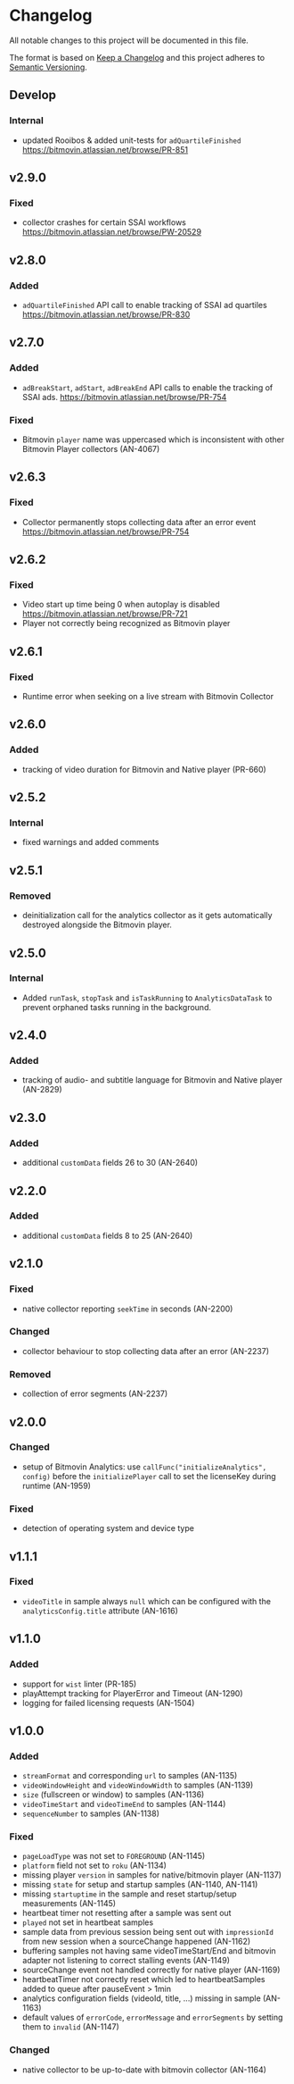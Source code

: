 # Changelog

All notable changes to this project will be documented in this file.

The format is based on [Keep a Changelog](http://keepachangelog.com/)
and this project adheres to [Semantic Versioning](http://semver.org/).

## Develop

### Internal
- updated Rooibos & added unit-tests for `adQuartileFinished`
  https://bitmovin.atlassian.net/browse/PR-851

## v2.9.0

### Fixed
- collector crashes for certain SSAI workflows
  https://bitmovin.atlassian.net/browse/PW-20529

## v2.8.0

### Added

- `adQuartileFinished` API call to enable tracking of SSAI ad quartiles
  https://bitmovin.atlassian.net/browse/PR-830

## v2.7.0

### Added

- `adBreakStart`, `adStart`, `adBreakEnd` API calls to enable the tracking of SSAI ads.
  https://bitmovin.atlassian.net/browse/PR-754

### Fixed

- Bitmovin `player` name was uppercased which is inconsistent with other Bitmovin Player collectors (AN-4067)

## v2.6.3

### Fixed

- Collector permanently stops collecting data after an error event
  https://bitmovin.atlassian.net/browse/PR-754

## v2.6.2

### Fixed

- Video start up time being 0 when autoplay is disabled
  https://bitmovin.atlassian.net/browse/PR-721
- Player not correctly being recognized as Bitmovin player

## v2.6.1

### Fixed

- Runtime error when seeking on a live stream with Bitmovin Collector

## v2.6.0

### Added

- tracking of video duration for Bitmovin and Native player (PR-660)

## v2.5.2

### Internal

- fixed warnings and added comments

## v2.5.1

### Removed

- deinitialization call for the analytics collector as it gets automatically destroyed alongside the Bitmovin player.

## v2.5.0

### Internal

- Added `runTask`, `stopTask` and `isTaskRunning` to `AnalyticsDataTask` to prevent orphaned tasks running in the background.

## v2.4.0

### Added

- tracking of audio- and subtitle language for Bitmovin and Native player (AN-2829)

## v2.3.0

### Added

- additional `customData` fields 26 to 30 (AN-2640)

## v2.2.0

### Added

- additional `customData` fields 8 to 25 (AN-2640)

## v2.1.0

### Fixed

- native collector reporting `seekTime` in seconds (AN-2200)

### Changed

- collector behaviour to stop collecting data after an error (AN-2237)

### Removed

- collection of error segments (AN-2237)

## v2.0.0

### Changed

- setup of Bitmovin Analytics: use `callFunc("initializeAnalytics", config)` before the `initializePlayer` call to set the licenseKey during runtime (AN-1959)

### Fixed

- detection of operating system and device type

## v1.1.1

### Fixed

- `videoTitle` in sample always `null` which can be configured with the `analyticsConfig.title` attribute (AN-1616)

## v1.1.0

### Added

- support for `wist` linter (PR-185)
- playAttempt tracking for PlayerError and Timeout (AN-1290)
- logging for failed licensing requests (AN-1504)

## v1.0.0

### Added

- `streamFormat` and corresponding `url` to samples (AN-1135)
- `videoWindowHeight` and `videoWindowWidth` to samples (AN-1139)
- `size` (fullscreen or window) to samples (AN-1136)
- `videoTimeStart` and `videoTimeEnd` to samples (AN-1144)
- `sequenceNumber` to samples (AN-1138)

### Fixed

- `pageLoadType` was not set to `FOREGROUND` (AN-1145)
- `platform` field not set to `roku` (AN-1134)
- missing player `version` in samples for native/bitmovin player (AN-1137)
- missing `state` for setup and startup samples (AN-1140, AN-1141)
- missing `startuptime` in the sample and reset startup/setup measurements (AN-1145)
- heartbeat timer not resetting after a sample was sent out
- `played` not set in heartbeat samples
- sample data from previous session being sent out with `impressionId` from new session when a sourceChange happened (AN-1162)
- buffering samples not having same videoTimeStart/End and bitmovin adapter not listening to correct stalling events (AN-1149)
- sourceChange event not handled correctly for native player (AN-1169)
- heartbeatTimer not correctly reset which led to heartbeatSamples added to queue after pauseEvent > 1min
- analytics configuration fields (videoId, title, ...) missing in sample (AN-1163)
- default values of `errorCode`, `errorMessage` and `errorSegments` by setting them to `invalid` (AN-1147)

### Changed

- native collector to be up-to-date with bitmovin collector (AN-1164)
